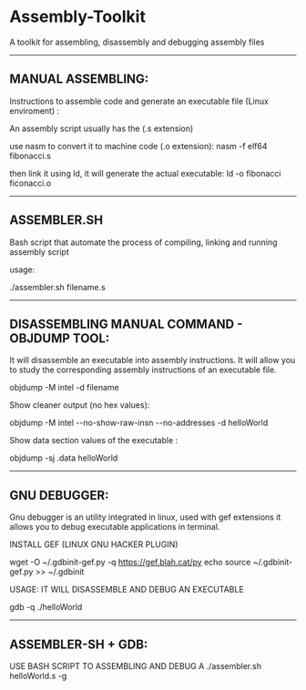 # Assembly-Toolkit
A toolkit for assembling, disassembly and debugging assembly files



------------------
MANUAL ASSEMBLING:
------------------
Instructions to assemble code and generate an executable file (Linux enviroment) :

An assembly script usually has the (.s extension)

use nasm to convert it to machine code (.o extension): nasm -f elf64 fibonacci.s

then link it using ld, it will generate the actual executable: ld -o fibonacci ficonacci.o


------------
ASSEMBLER.SH
------------
Bash script that automate the process of compiling, linking and running assembly script

usage:

./assembler.sh filename.s


--------------------------------------------
DISASSEMBLING MANUAL COMMAND - OBJDUMP TOOL:
--------------------------------------------
It will disassemble an executable into assembly instructions. It will allow you to study the corresponding assembly instructions of an executable file. 

objdump -M intel -d filename

Show cleaner output (no hex values):

objdump -M intel --no-show-raw-insn --no-addresses -d helloWorld

Show data section values of the executable :

objdump -sj .data helloWorld



-------------
GNU DEBUGGER:
-------------
Gnu debugger is an utility integrated in linux, used with gef extensions it allows you to debug executable applications in terminal.


INSTALL GEF (LINUX GNU HACKER PLUGIN)

wget -O ~/.gdbinit-gef.py -q https://gef.blah.cat/py
echo source ~/.gdbinit-gef.py >> ~/.gdbinit


USAGE: IT WILL DISASSEMBLE AND DEBUG AN EXECUTABLE

gdb -q ./helloWorld



--------------------
ASSEMBLER-SH + GDB:
--------------------

USE BASH SCRIPT TO ASSEMBLING AND DEBUG A 
./assembler.sh helloWorld.s -g




















